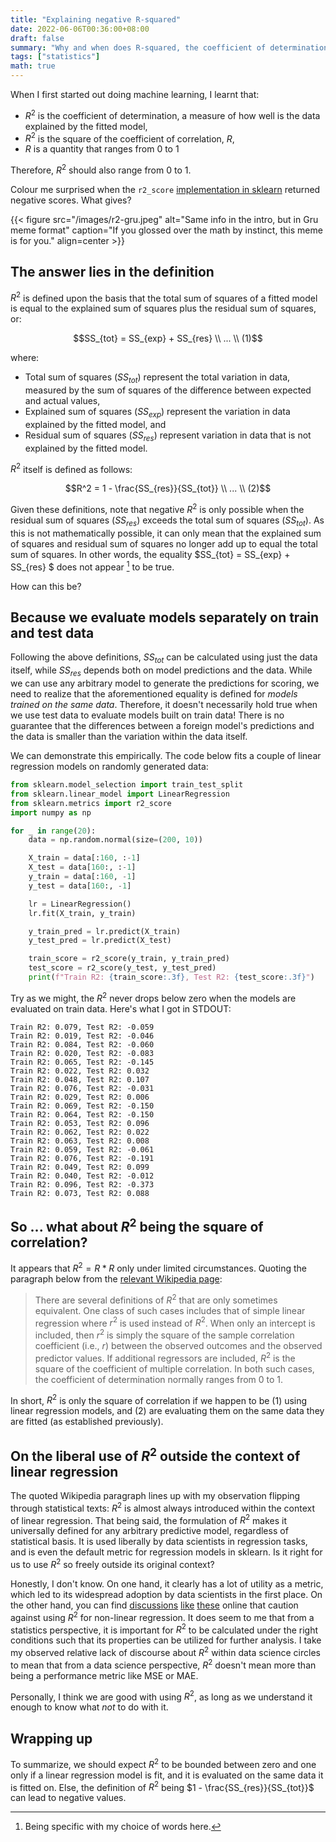 ```yaml
---
title: "Explaining negative R-squared"
date: 2022-06-06T00:36:00+08:00
draft: false
summary: "Why and when does R-squared, the coefficient of determination, go below zero"
tags: ["statistics"]
math: true
---
```


When I first started out doing machine learning, I learnt that:

- $R^2$ is the coefficient of determination, a measure of how well is the data explained by the fitted model,
- $R^2$ is the square of the coefficient of correlation, $R$,
- $R$ is a quantity that ranges from 0 to 1

Therefore, $R^2$ should also range from 0 to 1.

Colour me surprised when the `r2_score` [implementation in sklearn](https://scikit-learn.org/stable/modules/generated/sklearn.metrics.r2_score.html) returned negative scores. What gives?

{{< figure src="/images/r2-gru.jpeg" alt="Same info in the intro, but in Gru meme format" caption="If you glossed over the math by instinct, this meme is for you." align=center >}}

## The answer lies in the definition

$R^2$ is defined upon the basis that the total sum of squares of a fitted model is equal to the explained sum of squares plus the residual sum of squares, or: 

$$SS_{tot} = SS_{exp} + SS_{res} \\ ... \\ (1)$$

where:

- Total sum of squares ($SS_{tot}$) represent the total variation in data, measured by the sum of squares of the difference between expected and actual values,
- Explained sum of squares ($SS_{exp}$) represent the variation in data explained by the fitted model, and
- Residual sum of squares ($SS_{res}$) represent variation in data that is not explained by the fitted model.

$R^2$ itself is defined as follows:

$$R^2 = 1 - \frac{SS_{res}}{SS_{tot}} \\ ... \\ (2)$$

Given these definitions, note that negative $R^2$ is only possible when the residual sum of squares ($SS_{res}$) exceeds the total sum of squares ($SS_{tot}$). As this is not mathematically possible, it can only mean that the explained sum of squares and residual sum of squares no longer add up to equal the total sum of squares. In other words, the equality $SS_{tot} = SS_{exp} + SS_{res} $ does not appear [^1] to be true.

How can this be?

## Because we evaluate models separately on train and test data

Following the above definitions, $SS_{tot}$ can be calculated using just the data itself, while $SS_{res}$ depends both on model predictions and the data. While we can use any arbitrary model to generate the predictions for scoring, we need to realize that the aforementioned equality is defined for _models trained on the same data_. Therefore, it doesn't necessarily hold true when we use test data to evaluate models built on train data!  There is no guarantee that the differences between a foreign model's predictions and the data is smaller than the variation within the data itself. 

We can demonstrate this empirically. The code below fits a couple of linear regression models on randomly generated data: 

```python
from sklearn.model_selection import train_test_split
from sklearn.linear_model import LinearRegression
from sklearn.metrics import r2_score
import numpy as np

for _ in range(20):
    data = np.random.normal(size=(200, 10))

    X_train = data[:160, :-1]
    X_test = data[160:, :-1]
    y_train = data[:160, -1]
    y_test = data[160:, -1]

    lr = LinearRegression()
    lr.fit(X_train, y_train)

    y_train_pred = lr.predict(X_train)
    y_test_pred = lr.predict(X_test)

    train_score = r2_score(y_train, y_train_pred)
    test_score = r2_score(y_test, y_test_pred)
    print(f"Train R2: {train_score:.3f}, Test R2: {test_score:.3f}")
```

Try as we might, the $R^2$ never drops below zero when the models are evaluated on train data. Here's what I got in STDOUT:

```
Train R2: 0.079, Test R2: -0.059
Train R2: 0.019, Test R2: -0.046
Train R2: 0.084, Test R2: -0.060
Train R2: 0.020, Test R2: -0.083
Train R2: 0.065, Test R2: -0.145
Train R2: 0.022, Test R2: 0.032
Train R2: 0.048, Test R2: 0.107
Train R2: 0.076, Test R2: -0.031
Train R2: 0.029, Test R2: 0.006
Train R2: 0.069, Test R2: -0.150
Train R2: 0.064, Test R2: -0.150
Train R2: 0.053, Test R2: 0.096
Train R2: 0.062, Test R2: 0.022
Train R2: 0.063, Test R2: 0.008
Train R2: 0.059, Test R2: -0.061
Train R2: 0.076, Test R2: -0.191
Train R2: 0.049, Test R2: 0.099
Train R2: 0.040, Test R2: -0.012
Train R2: 0.096, Test R2: -0.373
Train R2: 0.073, Test R2: 0.088
```

## So ... what about $R^2$ being the square of correlation?

It appears that $R^2 = R * R$ only under limited circumstances. Quoting the paragraph below from the [relevant Wikipedia page](https://en.wikipedia.org/wiki/Coefficient_of_determination):

> There are several definitions of $R^2$ that are only sometimes equivalent. One class of such cases includes that of simple linear regression where $r^2$ is used instead of $R^2$. When only an intercept is included, then $r^2$ is simply the square of the sample correlation coefficient (i.e., $r$) between the observed outcomes and the observed predictor values. If additional regressors are included, $R^2$ is the square of the coefficient of multiple correlation. In both such cases, the coefficient of determination normally ranges from 0 to 1. 

In short, $R^2$ is only the square of correlation if we happen to be (1) using linear regression models, and (2) are evaluating them on the same data they are fitted (as established previously).

## On the liberal use of $R^2$ outside the context of linear regression

The quoted Wikipedia paragraph lines up with my observation flipping through statistical texts:  $R^2$ is almost always introduced within the context of linear regression. That being said, the formulation of $R^2$ makes it universally defined for any arbitrary predictive model, regardless of statistical basis. It is used liberally by data scientists in regression tasks, and is even the default metric for regression models in sklearn. Is it right for us to use $R^2$ so freely outside its original context?

Honestly, I don't know. On one hand, it clearly has a lot of utility as a metric, which led to its widespread adoption by data scientists in the first place. On the other hand, you can find [discussions](https://stats.stackexchange.com/questions/547863/heres-why-you-can-hopefully-use-r2-for-non-linear-models-why-not) [like](https://blog.minitab.com/en/adventures-in-statistics-2/why-is-there-no-r-squared-for-nonlinear-regression) [these](https://statisticsbyjim.com/regression/r-squared-invalid-nonlinear-regression/) online that caution against using $R^2$ for non-linear regression. It does seem to me that from a statistics perspective, it is important for $R^2$ to be calculated under the right conditions such that its properties can be utilized for further analysis. I take my observed relative lack of discourse about $R^2$ within data science circles to mean that from a data science perspective, $R^2$ doesn't mean more than being a performance metric like MSE or MAE.

Personally, I think we are good with using $R^2$, as long as we understand it enough to know what _not_ to do with it.

## Wrapping up

To summarize, we should expect $R^2$ to be bounded between zero and one only if a linear regression model is fit, and it is evaluated on the same data it is fitted on. Else, the definition of $R^2$ being $1 - \frac{SS_{res}}{SS_{tot}}$ can lead to negative values.



[^1]: Being specific with my choice of words here.
